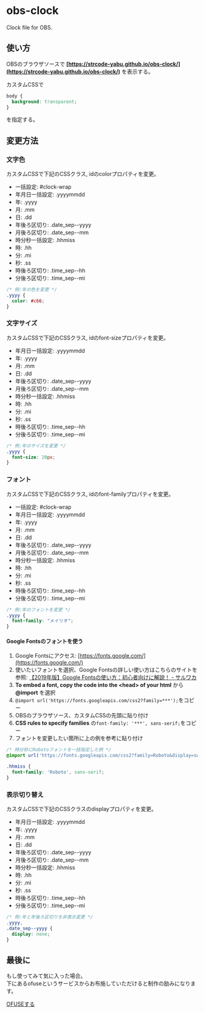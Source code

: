 # obs-clock

Clock file for OBS.

## 使い方

OBSのブラウザソースで
**[https://strcode-yabu.github.io/obs-clock/](https://strcode-yabu.github.io/obs-clock/)**
を表示する。

カスタムCSSで

```css
body {
  background: transparent;
}
```

を指定する。


## 変更方法

### 文字色

カスタムCSSで下記のCSSクラス, idのcolorプロパティを変更。

- 一括設定: #clock-wrap
- 年月日一括設定: .yyyymmdd
- 年: .yyyy
- 月: .mm
- 日: .dd
- 年後ろ区切り: .date_sep--yyyy
- 月後ろ区切り: .date_sep--mm
- 時分秒一括設定: .hhmiss
- 時: .hh
- 分: .mi
- 秒: .ss
- 時後ろ区切り: .time_sep--hh
- 分後ろ区切り: .time_sep--mi

```css
/* 例:年の色を変更 */
.yyyy {
  color: #c66;
}
```


### 文字サイズ

カスタムCSSで下記のCSSクラス, idのfont-sizeプロパティを変更。

- 年月日一括設定: .yyyymmdd
- 年: .yyyy
- 月: .mm
- 日: .dd
- 年後ろ区切り: .date_sep--yyyy
- 月後ろ区切り: .date_sep--mm
- 時分秒一括設定: .hhmiss
- 時: .hh
- 分: .mi
- 秒: .ss
- 時後ろ区切り: .time_sep--hh
- 分後ろ区切り: .time_sep--mi

```css
/* 例:年のサイズを変更 */
.yyyy {
  font-size: 20px;
}
```

### フォント

カスタムCSSで下記のCSSクラス, idのfont-familyプロパティを変更。

- 一括設定: #clock-wrap
- 年月日一括設定: .yyyymmdd
- 年: .yyyy
- 月: .mm
- 日: .dd
- 年後ろ区切り: .date_sep--yyyy
- 月後ろ区切り: .date_sep--mm
- 時分秒一括設定: .hhmiss
- 時: .hh
- 分: .mi
- 秒: .ss
- 時後ろ区切り: .time_sep--hh
- 分後ろ区切り: .time_sep--mi

```css
/* 例:年のフォントを変更 */
.yyyy {
  font-family: "メイリオ";
}
```

#### Google Fontsのフォントを使う

1. Google Fontsにアクセス: [https://fonts.google.com/](https://fonts.google.com/)  
2. 使いたいフォントを選択、Google Fontsの詳しい使い方はこちらのサイトを参照: [【2019年版】Google Fontsの使い方：初心者向けに解説！ - サルワカ](https://saruwakakun.com/html-css/basic/google-fonts)
3. **To embed a font, copy the code into the \<head\> of your html** から **@import** を選択
4. `@import url('https://fonts.googleapis.com/css2?family=***');`をコピー
5. OBSのブラウザソース、カスタムCSSの先頭に貼り付け
6. **CSS rules to specify families** の`font-family: '***', sans-serif;`をコピー
7. フォントを変更したい箇所に上の例を参考に貼り付け

```css
/* 時分秒にRobotoフォントを一括指定した例 */
@import url('https://fonts.googleapis.com/css2?family=Roboto&display=swap');

.hhmiss {
  font-family: 'Roboto', sans-serif;
}

```



### 表示切り替え

カスタムCSSで下記のCSSクラスのdisplayプロパティを変更。

- 年月日一括設定: .yyyymmdd
- 年: .yyyy
- 月: .mm
- 日: .dd
- 年後ろ区切り: .date_sep--yyyy
- 月後ろ区切り: .date_sep--mm
- 時分秒一括設定: .hhmiss
- 時: .hh
- 分: .mi
- 秒: .ss
- 時後ろ区切り: .time_sep--hh
- 分後ろ区切り: .time_sep--mi

```css
/* 例:年と年後ろ区切りを非表示変更 */
.yyyy,
.date_sep--yyyy {
  display: none;
}
```

## 最後に

もし使ってみて気に入った場合。  
下にあるofuseというサービスからお布施していただけると制作の励みになります。  

<a data-ofuse-widget-button href="https://ofuse.me/o?uid=15817" data-ofuse-id="15817" data-ofuse-style="rectangle">OFUSEする</a>
<script async src="https://ofuse.me/assets/platform/widget.js" charset="utf-8"></script>